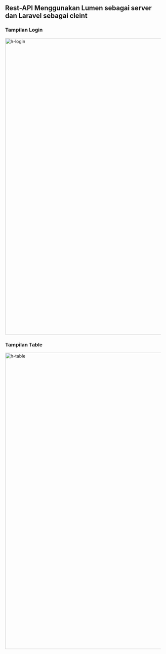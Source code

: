 <h2> Rest-API Menggunakan Lumen sebagai server dan Laravel sebagai cleint </h2>
<h3> Tampilan Login </h3>
<img width="960" alt="h-login" src="https://github.com/alannn1/Rest_API-PHP/assets/153209403/1a37ac33-daf7-4fae-bde9-6b283565dbff">
<h3>Tampilan Table</h3>
<img width="960" alt="h-table" src="https://github.com/alannn1/Rest_API-PHP/assets/153209403/c54d835d-6048-436d-8e37-d0a710e463ff">

